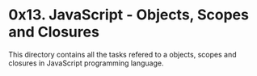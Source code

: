 # 0x13. JavaScript - Objects, Scopes and Closures
This directory contains all the tasks refered to a objects, scopes and closures in JavaScript programming language.
